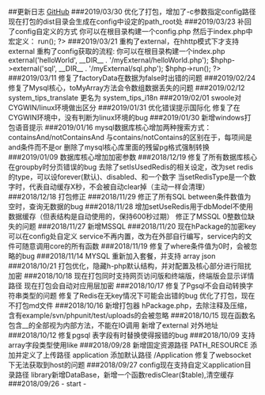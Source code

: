 ##更新日志 <a href="https://github.com/hunzsig/h-php" target="_blank">GitHub</a>
###2019/03/30
    优化了打包，增加了-c参数指定config路径
    现在打包的dist目录会生成在config中设定的path_root处
###2019/03/23
    补回了config自定义的方式
    你可以在根目录构建一个config.php
    然后于index.php中宏定义：
    <?php
        define('CONFIG_PATH', __DIR__ . '/config.php');
        $hphpPath = realpath(__DIR__ . '/h-php');
        require __DIR__ . "/h-php/hHttp.php";
        $hphp = new Main();
        $hphp->run();
    ?>
###2019/03/21
    重构了external，在hhttp模式下才支持external
    重构了config获取的流程:
    你可以在根目录构建一个index.php
    <?php
        $hphpPath = realpath(__DIR__ . '/h-php');
        require __DIR__ . "/h-php/hHttp.php";
        $hphp = new Main();
        // 访问 http://127.0.0.1:port/external/helloWorld
        $hphp->external('helloWorld', __DIR__ . '/myExternal/helloWorld.php');
        $hphp->external('sql', __DIR__ . '/myExternal/sql.php');
        $hphp->run();
    ?>
###2019/03/11
    修复了factoryData在数据为false时出错的问题
###2019/02/24
    修复了Mysql核心，toMyArray方法会令数组数据丢失的问题
###2019/02/12
    system_tips_translate 更名为 system_tips_i18n
###2019/02/01
    swoole对CYGWIN/linux环境做出区分
###2019/01/31
    优化错误提示国际化
    修复了在CYGWIN环境中，没有判断为linux环境的bug
###2019/01/30
    新增windows打包语音提示
###2019/01/16
    mysql数据库核心增加两种搜索方式：containsAnd/notContainsAnd
    与contains/notContains的区别在于，每项间是and条件而不是or
    删除了mysql核心库里面的残留pg格式强制转换
###2019/01/09
    数据库核心增加加密参数
###2018/12/19
    修复了所有数据库核心在groupby时分页错误的bug
    去除了setIsUsedRedis的相关设定，改为set redis的type，可以设forever(默认)、disabled、和一个数字
    当setRedisType是一个数字时，代表自动缓存X秒，不会被自动clear掉（主动一样会清理）
###2018/12/18
    打包修正
###2018/11/29
    修正了所有SQL between条件数值为空时，查询无数据的bug
###2018/11/28
    增加setUseRedis用于dbModel不使用数据缓存（但表结构是自动使用的，保持600秒过期）
    修正了MSSQL 0整数位缺失的问题
###2018/11/27
    新增MSSQL
###2018/11/20
    现在hPackage的加密key可以在config处自定义
    service不再内置，改为在外部自行编写，service内的文件可随意调用core的所有函数
###2018/11/19
    修复了where条件值为0时，会被忽略的bug
###2018/11/14
    MYSQL 重新加入套餐，并支持 array json
###2018/10/21
    打包优化，隐藏h-php默认结构，并对配置及核心部分进行阻扰加密
###2018/10/18
    现在打包同时支持网页访问版和终端版，终端版会显示详情路径
    现在打包会自动对应用层加密
###2018/10/17
    修复了Pgsql不会自动转换字符串类型的问题
    修复了Redis在无key情况下可能会出错的bug
    优化了打包，现在不打包md文件
###2018/10/16
    新增打包器 hPackage.php，去除注释及压缩，含有example/svn/phpunit/test/uploads的会被忽略
###2018/10/15
    现在函数名包含__的全部视为内部方法，不能在IO调用
    新增了external 对外地址
###2018/10/12
    修复pgsql 表字段有时替换使得报错的bug
###2018/10/09
    支持array字段类型使用like
###2018/09/28
    新增固定资源路径 PATH_RESOURCE
    添加并定义了上传路径
    application 添加默认路径 /Application
    修复了websocket下无法获取到host的问题
###2018/09/27
    config现在支持自定义application目录路径
    library新增DataBase，新增一个函数redisClear($table),清空缓存
###2018/09/26
    - start -
